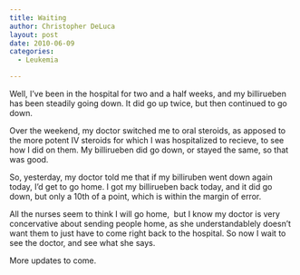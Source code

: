 ```yaml
---
title: Waiting
author: Christopher DeLuca
layout: post
date: 2010-06-09
categories:
  - Leukemia

---
```

Well, I&#8217;ve been in the hospital for two and a half weeks, and my billirueben has been steadily going down. It did go up twice, but then continued to go down. 

Over the weekend, my doctor switched me to oral steroids, as apposed to the more potent IV steroids for which I was hospitalized to recieve, to see how I did on them. My billirueben did go down, or stayed the same, so that was good.

So, yesterday, my doctor told me that if my billiruben went down again today, I&#8217;d get to go home. I got my billirueben back today, and it did go down, but only a 10th of a point, which is within the margin of error. 

All the nurses seem to think I will go home,  but I know my doctor is very concervative about sending people home, as she understandablely doesn&#8217;t want them to just have to come right back to the hospital. So now I wait to see the doctor, and see what she says.

More updates to come.

